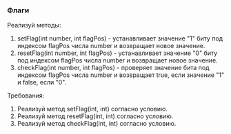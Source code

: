 
### Флаги

Реализуй методы:
1. setFlag(int number, int flagPos) - устанавливает значение &quot;1&quot; биту под индексом flagPos числа number и возвращает новое значение.
2. resetFlag(int number, int flagPos) - устанавливает значение &quot;0&quot; биту под индексом flagPos числа number и возвращает новое значение.
3. checkFlag(int number, int flagPos) - проверяет значение бита под индексом flagPos числа number и возвращает true, если значение &quot;1&quot; и false, если &quot;0&quot;.


Требования:
1.	Реализуй метод setFlag(int, int) согласно условию.
2.	Реализуй метод resetFlag(int, int) согласно условию.
3.	Реализуй метод checkFlag(int, int) согласно условию.


